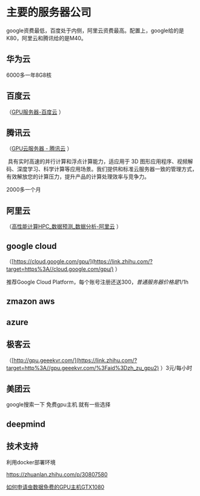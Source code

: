 # 主要的服务器公司

google资费最低，百度处于内侧，阿里云资费最高。配置上，google给的是K80，阿里云和腾讯给的是M40。 

## 华为云

6000多一年8G8核

## 百度云

（[GPU服务器-百度云](https://link.zhihu.com/?target=https%3A//cloud.baidu.com/product/gpu.html) ）



## 腾讯云

（[GPU云服务器 - 腾讯云](https://link.zhihu.com/?target=https%3A//www.qcloud.com/product/gpu) ）

​	具有实时高速的并行计算和浮点计算能力，适应用于 3D 图形应用程序、视频解码、深度学习、科学计算等应用场景。我们提供和标准云服务器一致的管理方式，有效解放您的计算压力，提升产品的计算处理效率与竞争力。 

2000多一个月

## 阿里云

（[高性能计算HPC_数据预测_数据分析-阿里云](https://link.zhihu.com/?target=https%3A//www.aliyun.com/product/hpc) ）



## google cloud

（[https://cloud.google.com/gpu/](https://link.zhihu.com/?target=https%3A//cloud.google.com/gpu/) ）

推荐Google Cloud Platform，每个账号注册还送300$，普通服务器价格是1$/1h 

## zmazon aws



## azure  



## 极客云

（[http://gpu.geeekvr.com/](https://link.zhihu.com/?target=http%3A//gpu.geeekvr.com/%3Faid%3Dzh_zu_gpu2) ）3元/每小时



## 美团云 



google搜索一下 免费gpu主机 就有一些选择 





## deepmind 



## 技术支持

利用docker部署环境

https://zhuanlan.zhihu.com/p/30807580

[如何申请虫数据免费的GPU主机GTX1080](http://chongdata.com/articles/?p=308)


